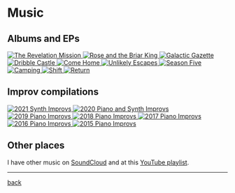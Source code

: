 # Music

## Albums and EPs

<main class="grid">
  <a href="https://distrokid.com/hyperfollow/finnmayhew/the-revelation-mission-original-game-soundtrack">
    <img src="./assets/images/album_art/The_Revelation_Mission.jpg" alt="The Revelation Mission">
  </a>
  <a href="https://distrokid.com/hyperfollow/finnmayhew/rose-and-the-briar-king">
    <img src="./assets/images/album_art/Rose_and_the_Briar_King.png" alt="Rose and the Briar King">
  </a>
  <a href="https://distrokid.com/hyperfollow/finnmayhew/galactic-gazette-original-game-soundtrack">
    <img src="./assets/images/album_art/Galactic_Gazette.png" alt="Galactic Gazette">
  </a>
  <a href="https://distrokid.com/hyperfollow/finnmayhew/dribble-castle">
    <img src="./assets/images/album_art/Dribble_Castle.png" alt="Dribble Castle">
  </a>
  <a href="https://distrokid.com/hyperfollow/finnmayhew/come-home">
    <img src="./assets/images/album_art/Come_Home.jpeg" alt="Come Home">
  </a>
  <a href="https://distrokid.com/hyperfollow/finnmayhew/unlikely-escapes">
    <img src="./assets/images/album_art/Unlikely_Escapes.jpg" alt="Unlikely Escapes">
  </a>
  <a href="https://distrokid.com/hyperfollow/finnmayhew/season-five-original-game-soundtrack">
    <img src="./assets/images/album_art/Season_Five.png" alt="Season Five">
  </a>
  <a href="https://distrokid.com/hyperfollow/finnmayhew/camping">
    <img src="./assets/images/album_art/Camping.jpg" alt="Camping">
  </a>
  <a href="https://distrokid.com/hyperfollow/finnmayhew/shift-original-game-soundtrack-2">
    <img src="./assets/images/album_art/Shift.png" alt="Shift">
  </a>
  <a href="https://distrokid.com/hyperfollow/finnmayhew/return-original-game-soundtrack">
    <img src="./assets/images/album_art/Return.png" alt="Return">
  </a>
</main>

## Improv compilations

<main class="grid">
  <a href="https://distrokid.com/hyperfollow/finnmayhew/2021-synth-improvs">
    <img src="./assets/images/album_art/2021.png" alt="2021 Synth Improvs">
  </a>
  <a href="https://distrokid.com/hyperfollow/finnmayhew/2020-piano-and-synth-improvs">
    <img src="./assets/images/album_art/2020.png" alt="2020 Piano and Synth Improvs">
  </a>
  <a href="https://distrokid.com/hyperfollow/finnmayhew/2019-piano-improvs">
    <img src="./assets/images/album_art/2019.png" alt="2019 Piano Improvs">
  </a>
  <a href="https://distrokid.com/hyperfollow/finnmayhew/2018-piano-improvs">
    <img src="./assets/images/album_art/2018.png" alt="2018 Piano Improvs">
  </a>
  <a href="https://distrokid.com/hyperfollow/finnmayhew/2017-piano-improvs">
    <img src="./assets/images/album_art/2017.png" alt="2017 Piano Improvs">
  </a>
  <a href="https://distrokid.com/hyperfollow/finnmayhew/2016-piano-improvs">
    <img src="./assets/images/album_art/2016.png" alt="2016 Piano Improvs">
  </a>
  <a href="https://distrokid.com/hyperfollow/finnmayhew/2015-piano-improvs">
    <img src="./assets/images/album_art/2015.png" alt="2015 Piano Improvs">
  </a>
</main>

## Other places

I have other music on [SoundCloud](https://soundcloud.com/finn_mayhew) and at this [YouTube playlist](https://youtube.com/playlist?list=PLQYp802x2h5lnPGwxipS3Gde2eYam1sCW).

---

[back](./index.md)
